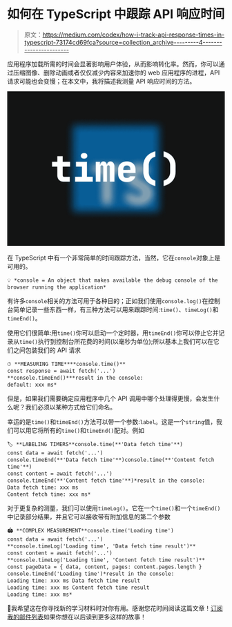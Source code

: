 # 如何在 TypeScript 中跟踪 API 响应时间

> 原文：<https://medium.com/codex/how-i-track-api-response-times-in-typescript-73174cd69fca?source=collection_archive---------4----------------------->

应用程序加载所需的时间会显著影响用户体验，从而影响转化率。然而，你可以通过压缩图像、删除动画或者仅仅减少内容来加速你的 web 应用程序的进程，API 请求可能也会变慢；在本文中，我将描述我测量 API 响应时间的方法。

![](img/e88402489d5476b62b0fc9e0766bfee0.png)

在 TypeScript 中有一个非常简单的时间跟踪方法，当然，它在`console`对象上是可用的。

```
💡 *console = An object that makes available the debug console of the browser running the application*
```

有许多`console`相关的方法可用于各种目的；正如我们使用`console.log()`在控制台简单记录一些东西一样，有三种方法可以用来跟踪时间:`time()`、`timeLog()`和`timeEnd()`。

使用它们很简单:用`time()`你可以启动一个定时器，用`timeEnd()`你可以停止它并记录从`time()`执行到控制台所花费的时间(以毫秒为单位);所以基本上我们可以在它们之间包装我们的 API 请求

```
⏱ **MEASURING TIME****console.time()**
const response = await fetch('...')
**console.timeEnd()***result in the console: 
default: xxx ms*
```

但是，如果我们需要确定应用程序中几个 API 调用中哪个处理得更慢，会发生什么呢？我们必须以某种方式给它们命名。

幸运的是`time()`和`timeEnd()`方法可以带一个参数:`label`。这是一个`string`值，我们可以用它将所有的`time()`和`timeEnd()`配对。例如

```
🏷 **LABELING TIMERS**console.time(**'Data fetch time'**)
const data = await fetch('...')
console.timeEnd(**'Data fetch time'**)console.time(**'Content fetch time'**)
const content = await fetch('...')
console.timeEnd(**'Content fetch time'**)*result in the console:
Data fetch time: xxx ms
Content fetch time: xxx ms*
```

对于更复杂的测量，我们可以使用`timeLog()`。它在一个`time()`和一个`timeEnd()`中记录部分结果，并且它可以接收带有附加信息的第二个参数

```
🏟 **COMPLEX MEASUREMENT**console.time('Loading time')
const data = await fetch('...')
**console.timeLog('Loading time', 'Data fetch time result')**
const content = await fetch('...')
**console.timeLog('Loading time', 'Content fetch time result')**
const pageData = { data, content, pages: content.pages.length }
console.timeEnd('Loading time')*result in the console:
Loading time: xxx ms Data fetch time result
Loading time: xxx ms Content fetch time result
Loading time: xxx ms*
```

👋我希望这在你寻找新的学习材料时对你有用。感谢您花时间阅读这篇文章！[订阅我的邮件列表](/@daanworks/subscribe)如果你想在以后读到更多这样的故事！